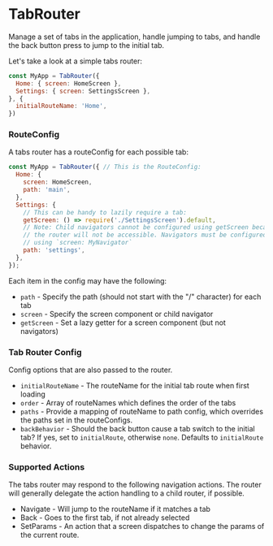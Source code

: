 # TabRouter

Manage a set of tabs in the application, handle jumping to tabs, and handle the back button press to jump to the initial tab.

Let's take a look at a simple tabs router:

```js
const MyApp = TabRouter({
  Home: { screen: HomeScreen },
  Settings: { screen: SettingsScreen },
}, {
  initialRouteName: 'Home',
})
```


### RouteConfig

A tabs router has a routeConfig for each possible tab:

```js
const MyApp = TabRouter({ // This is the RouteConfig:
  Home: {
    screen: HomeScreen,
    path: 'main',
  },
  Settings: {
    // This can be handy to lazily require a tab:
    getScreen: () => require('./SettingsScreen').default,
    // Note: Child navigators cannot be configured using getScreen because
    // the router will not be accessible. Navigators must be configured
    // using `screen: MyNavigator`
    path: 'settings',
  },
});
```

Each item in the config may have the following:

- `path` - Specify the path (should not start with the "/" character) for each tab
- `screen` - Specify the screen component or child navigator
- `getScreen` - Set a lazy getter for a screen component (but not navigators)


### Tab Router Config

Config options that are also passed to the router.

- `initialRouteName` - The routeName for the initial tab route when first loading
- `order` - Array of routeNames which defines the order of the tabs
- `paths` - Provide a mapping of routeName to path config, which overrides the paths set in the routeConfigs.
- `backBehavior` - Should the back button cause a tab switch to the initial tab? If yes, set to `initialRoute`, otherwise `none`. Defaults to `initialRoute` behavior.

### Supported Actions

The tabs router may respond to the following navigation actions. The router will generally delegate the action handling to a child router, if possible.

- Navigate - Will jump to the routeName if it matches a tab
- Back - Goes to the first tab, if not already selected
- SetParams - An action that a screen dispatches to change the params of the current route.

